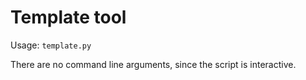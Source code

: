 # Template tool

Usage: `template.py`

There are no command line arguments, since the script is interactive.